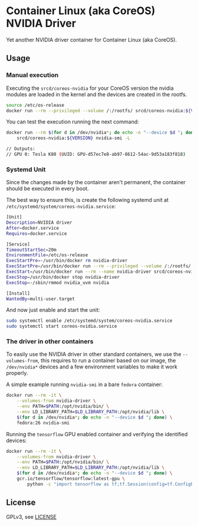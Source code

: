 
# Container Linux (aka CoreOS) NVIDIA Driver

Yet another NVIDIA driver container for Container Linux (aka CoreOS).

## Usage

### Manual execution

Executing the `srcd/coreos-nvidia` for your CoreOS version the nvidia modules are loaded in the kernel and the devices are created in the rootfs.

```sh
source /etc/os-release
docker run --rm --privileged --volume /:/rootfs/ srcd/coreos-nvidia:${VERSION}
```

You can test the execution running the next command:

```sh
docker run --rm $(for d in /dev/nvidia*; do echo -n "--device $d "; done) \
    srcd/coreos-nvidia:${VERSION} nvidia-smi -L

// Outputs:
// GPU 0: Tesla K80 (UUID: GPU-d57ec7e8-ab97-8612-54ac-9d53a183f818)
```

### Systemd Unit

Since the changes made by the container aren't permanent, the container should be executed in every boot.

The best way to ensure this, is create the following systemd unit at `/etc/systemd/system/coreos-nvidia.service`:

```sh
[Unit]
Description=NVIDIA driver
After=docker.service
Requires=docker.service

[Service]
TimeoutStartSec=20m
EnvironmentFile=/etc/os-release
ExecStartPre=-/usr/bin/docker rm nvidia-driver
ExecStartPre=/usr/bin/docker run --rm --privileged --volume /:/rootfs/ srcd/coreos-nvidia:${VERSION}
ExecStart=/usr/bin/docker run --rm --name nvidia-driver srcd/coreos-nvidia:${VERSION} sleep infinity
ExecStop=/usr/bin/docker stop nvidia-driver
ExecStop=-/sbin/rmmod nvidia_uvm nvidia

[Install]
WantedBy=multi-user.target
```

And now just enable and start the unit:

```sh
sudo systemctl enable /etc/systemd/system/coreos-nvidia.service
sudo systemctl start coreos-nvidia.service
```

### The driver in other containers

To easily use the NVIDIA driver in other standard containers, we use the `--volumes-from`, this requires to run a container based on our image, the `/dev/nvidia*` devices and a few environment variables to make it work properly.

A simple example running `nvidia-smi` in a bare `fedora` container:

```sh
docker run --rm -it \
    --volumes-from nvidia-driver \
    --env PATH=$PATH:/opt/nvidia/bin/ \
    --env LD_LIBRARY_PATH=$LD_LIBRARY_PATH:/opt/nvidia/lib \
    $(for d in /dev/nvidia*; do echo -n "--device $d "; done) \
    fedora:26 nvidia-smi
```

Running the `tensorflow` GPU enabled container and verifying the identified devices:

```sh
docker run --rm -it \
    --volumes-from nvidia-driver \
    --env PATH=$PATH:/opt/nvidia/bin/ \
    --env LD_LIBRARY_PATH=$LD_LIBRARY_PATH:/opt/nvidia/lib \
    $(for d in /dev/nvidia*; do echo -n "--device $d "; done) \
    gcr.io/tensorflow/tensorflow:latest-gpu \
        python -c "import tensorflow as tf;tf.Session(config=tf.ConfigProto(log_device_placement=True))"

```

## License

GPLv3, see [LICENSE](LICENSE)

